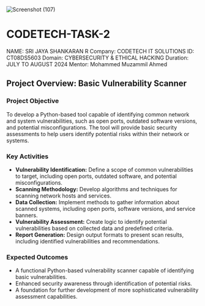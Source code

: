 ![Screenshot (107)](https://github.com/user-attachments/assets/20df2dbb-6e87-4c1e-9a57-985e17de2a02)
# CODETECH-TASK-2
NAME: SRI JAYA SHANKARAN R
Company: CODETECH IT SOLUTIONS 
ID: CT08DS5603
Domain: CYBERSECURITY & ETHICAL HACKING
Duration: JULY TO AUGUST 2024
Mentor: Mohammed Muzammil Ahmed

## Project Overview: Basic Vulnerability Scanner

### Project Objective
To develop a Python-based tool capable of identifying common network and system vulnerabilities, such as open ports, outdated software versions, and potential misconfigurations. The tool will provide basic security assessments to help users identify potential risks within their network or systems.

### Key Activities
* **Vulnerability Identification:** Define a scope of common vulnerabilities to target, including open ports, outdated software, and potential misconfigurations.
* **Scanning Methodology:** Develop algorithms and techniques for scanning network hosts and services.
* **Data Collection:** Implement methods to gather information about scanned systems, including open ports, software versions, and service banners.
* **Vulnerability Assessment:** Create logic to identify potential vulnerabilities based on collected data and predefined criteria.
* **Report Generation:** Design output formats to present scan results, including identified vulnerabilities and recommendations.

### Expected Outcomes
* A functional Python-based vulnerability scanner capable of identifying basic vulnerabilities.
* Enhanced security awareness through identification of potential risks.
* A foundation for further development of more sophisticated vulnerability assessment capabilities.


